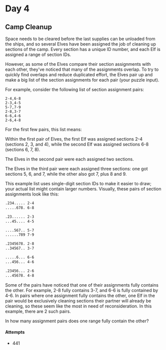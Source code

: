 # Day 4

## Camp Cleanup

Space needs to be cleared before the last supplies can be unloaded from the ships, and so several Elves
have been assigned the job of cleaning up sections of the camp. Every section has a unique ID number,
and each Elf is assigned a range of section IDs.

However, as some of the Elves compare their section assignments with each other, they've noticed that many
of the assignments overlap. To try to quickly find overlaps and reduce duplicated effort, the Elves pair
up and make a big list of the section assignments for each pair (your puzzle input).

For example, consider the following list of section assignment pairs:

```dotenv
2-4,6-8
2-3,4-5
5-7,7-9
2-8,3-7
6-6,4-6
2-6,4-8
```

For the first few pairs, this list means:

Within the first pair of Elves, the first Elf was assigned sections 2-4 (sections 2, 3, and 4), while the
second Elf was assigned sections 6-8 (sections 6, 7, 8).

The Elves in the second pair were each assigned two sections.

The Elves in the third pair were each assigned three sections: one got sections 5, 6, and 7, while the
other also got 7, plus 8 and 9.

This example list uses single-digit section IDs to make it easier to draw; your actual list might contain
larger numbers. Visually, these pairs of section assignments look like this:

```bash
.234..... 2-4
.....678. 6-8

.23...... 2-3
...45.... 4-5

....567.. 5-7
......789 7-9

.2345678. 2-8
..34567.. 3-7

.....6... 6-6
...456... 4-6

.23456... 2-6
...45678. 4-8
```

Some of the pairs have noticed that one of their assignments fully contains the other. For example, 2-8 fully
contains 3-7, and 6-6 is fully contained by 4-6. In pairs where one assignment fully contains the other, one
Elf in the pair would be exclusively cleaning sections their partner will already be cleaning, so these seem
like the most in need of reconsideration. In this example, there are 2 such pairs.

In how many assignment pairs does one range fully contain the other?

#### Attempts

- 441
